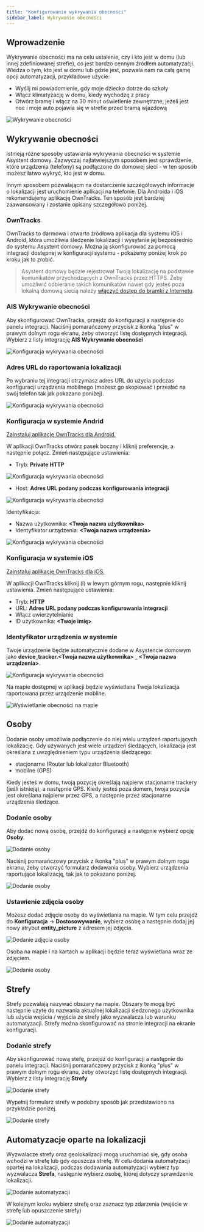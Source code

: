 ```yaml
---
title: "Konfigurowanie wykrywania obecności"
sidebar_label: Wykrywanie obecności
---
```


## Wprowadzenie

Wykrywanie obecności ma na celu ustalenie, czy i kto jest w domu (lub innej zdefiniowanej strefie), co jest bardzo cennym źródłem automatyzacji. Wiedza o tym, kto jest w domu lub gdzie jest, pozwala nam na całą gamę opcji automatyzacji, przykładowe użycie:
- Wyślij mi powiadomienie, gdy moje dziecko dotrze do szkoły
- Włącz klimatyzację w domu, kiedy wychodzę z pracy
- Otwórz bramę i włącz na 30 minut oświetlenie zewnętrzne, jeżeli jest noc i moje auto pojawia się w strefie przed bramą wjazdową

![Wykrywanie obecności](/AIS-docs/img/en/bramka/presence_detection_14.png)

## Wykrywanie obecności

Istnieją różne sposoby ustawiania wykrywania obecności w systemie Asystent domowy. Zazwyczaj najłatwiejszym sposobem jest sprawdzenie, które urządzenia (telefony) są podłączone do domowej sieci - w ten sposób możesz łatwo wykryć, kto jest w domu.

Innym sposobem pozwalającm na dostarczenie szczegółowych informacje o lokalizacji jest uruchomienie aplikacji na telefonie. Dla Androida i iOS rekomendujemy aplikację OwnTracks. Ten sposób jest bardziej zaawansowany i zostanie opisany szczegółowo poniżej.

### OwnTracks

OwnTracks to darmowa i otwarto źródłowa aplikacja dla systemu iOS i Android, która umożliwia śledzenie lokalizacji i wysyłanie jej bezpośrednio do systemu Asystent domowy. Można ją skonfigurować za pomocą integracji dostępnej w konfiguracji systemu - pokażemy poniżej krok po kroku jak to zrobić.

> Asystent domowy będzie rejestrował Twoją lokalizację na podstawie komunikatów przychodzących z OwnTracks przez HTTPS. Żeby umożliwić odbieranie takich komunikatów nawet gdy jesteś poza lokalną domową siecią należy [włączyć dostęp  do bramki z Internetu](/AIS-docs/docs/en/next/ais_bramka_remote_dom_tunnel.html#włączenie-dostępu).

### AIS Wykrywanie obecności

Aby skonfigurować OwnTracks, przejdź do konfiguracji a następnie do panelu integracji. Naciśnij pomarańczowy przycisk z ikonką "plus" w prawym dolnym rogu ekranu, żeby otworzyć listę dostępnych integracji. Wybierz z listy integrację **AIS Wykrywanie obecności**

![Konfiguracja wykrywania obecności](/AIS-docs/img/en/bramka/presence_detection_1.png)

### Adres URL do raportowania lokalizacji

Po wybraniu tej integracji otrzymasz adres URL do użycia podczas konfiguracji urządzenia mobilnego (możesz go skopiować i przesłać na swój telefon tak jak pokazano poniżej).

![Konfiguracja wykrywania obecności](/AIS-docs/img/en/bramka/presence_detection_2.png)


### Konfiguracja w systemie Andrid

 <a href="https://play.google.com/store/apps/details?id=org.owntracks.android" target="_blank">Zainstaluj aplikację OwnTracks dla Android.</a>

W aplikacji OwnTracks otwórz pasek boczny i kliknij preferencje, a następnie połącz. Zmień następujące ustawienia:

- Tryb: **Private HTTP**

![Konfiguracja wykrywania obecności](/AIS-docs/img/en/bramka/presence_detection_3.png)

- Host: **Adres URL podany podczas konfigurowania integracji**

![Konfiguracja wykrywania obecności](/AIS-docs/img/en/bramka/presence_detection_4.png)

Identyfikacja:
- Nazwa użytkownika: **<Twoja nazwa użytkownika>**
- Identyfikator urządzenia: **<Twoja nazwa urządzenia>**


![Konfiguracja wykrywania obecności](/AIS-docs/img/en/bramka/presence_detection_5.png)


### Konfiguracja w systemie iOS

 <a href="https://itunes.apple.com/us/app/owntracks/id692424691?mt=8" target="_blank">Zainstaluj aplikację OwnTracks dla iOS.</a>

W aplikacji OwnTracks kliknij (i) w lewym górnym rogu, następnie kliknij ustawienia. Zmień następujące ustawienia:

- Tryb: **HTTP**
- URL: **Adres URL podany podczas konfigurowania integracji**
- Włącz uwierzytelnianie
- ID użytkownika: **<Twoje imię>**

### Identyfikator urządzenia w systemie

Twoje urządzenie będzie automatycznie dodane w Asystencie domowym jako **device_tracker.<Twoja nazwa użytkownika> _ <Twoja nazwa urządzenia>**.

![Konfiguracja wykrywania obecności](/AIS-docs/img/en/bramka/presence_detection_6.png)


Na mapie dostępnej w aplikacji będzie wyświetlana Twoja lokalizacja raportowana przez urządzenie mobilne.

![Wyświetlanie obecności na mapie](/AIS-docs/img/en/bramka/presence_detection_7.png)



## Osoby

Dodanie osoby umożliwia podłączenie do niej wielu urządzeń raportujących lokalizację. Gdy używanych jest wiele urządzeń śledzących, lokalizacja jest określana z uwzględnieniem typu urządzenia śledzącego:
- stacjonarne (Router lub lokalizator Bluetooth)
- mobilne (GPS)

Kiedy jesteś w domu, twoją pozycję określają najpierw stacjonarne trackery (jeśli istnieją), a następnie GPS. Kiedy jesteś poza domem, twoja pozycja jest określana najpierw przez GPS, a następnie przez stacjonarne urządzenia śledzące.


### Dodanie osoby

Aby dodać nową osobę, przejdź do konfiguracji a następnie wybierz opcję **Osoby**.

![Dodanie osoby](/AIS-docs/img/en/bramka/presence_detection_8.png)


Naciśnij pomarańczowy przycisk z ikonką "plus" w prawym dolnym rogu ekranu, żeby otworzyć formularz dodawania osoby. Wybierz urządzenia raportujące lokalizację, tak jak to pokazano poniżej.

![Dodanie osoby](/AIS-docs/img/en/bramka/presence_detection_9.png)


### Ustawienie zdjęcia osoby

Możesz dodać zdjęcie osoby do wyświetlania na mapie. W tym celu przejdź do **Konfiguracja** -> **Dostosowywanie**, wybierz osobę a następnie dodaj jej nowy atrybut **entity_picture** z adresem jej zdjęcia.


![Dodanie zdjęcia osoby](/AIS-docs/img/en/bramka/presence_detection_10.png)


Osoba na mapie i na kartach w aplikacji będzie teraz wyświetlana wraz ze zdjęciem.

![Dodanie osoby](/AIS-docs/img/en/bramka/presence_detection_11.png)


## Strefy

Strefy pozwalają nazywać obszary na mapie. Obszary te mogą być następnie użyte do nazwania aktualnej lokalizacji śledzonego użytkownika lub użycia wejścia / wyjścia ze strefy jako wyzwalacza lub warunku automatyzacji. Strefy można skonfigurować na stronie integracji na ekranie konfiguracji.

### Dodanie strefy

Aby skonfigurować nową stefę, przejdź do konfiguracji a następnie do panelu integracji. Naciśnij pomarańczowy przycisk z ikonką "plus" w prawym dolnym rogu ekranu, żeby otworzyć listę dostępnych integracji. Wybierz z listy integrację **Strefy**

![Dodanie strefy](/AIS-docs/img/en/bramka/presence_detection_12.png)

Wypełnij formularz strefy w podobny sposób jak przedstawiono na przykładzie poniżej.

![Dodanie strefy](/AIS-docs/img/en/bramka/presence_detection_13.png)




## Automatyzacje oparte na lokalizacji


Wyzwalacze strefy oraz geolokalizacji mogą uruchamiać się, gdy osoba wchodzi w strefę lub gdy opuszcza strefę. W celu dodania automatyzacji opartej na lokalizacji, podczas dodawania automatyzacji wybierz typ wyzwalacza **Strefa**, następnie wybierz osobę, której dotyczy sprawdzenie lokalizacji.

![Dodanie automatyzacji](/AIS-docs/img/en/bramka/presence_detection_15.png)

W kolejnym kroku wybierz strefę oraz zaznacz typ zdarzenia (wejście w strefę lub opuszczenie strefy)

![Dodanie automatyzacji](/AIS-docs/img/en/bramka/presence_detection_16.png)
